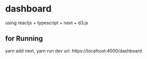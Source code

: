 # dashboard
using reactjs + typescript + next + d3.js
## for Running
yarn add next, yarn run dev
url: https://localhost:4000/dashboard
